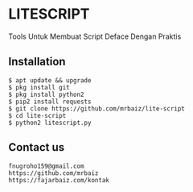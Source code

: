 # LITESCRIPT
Tools Untuk Membuat Script Deface Dengan Praktis

## Installation
```
$ apt update && upgrade
$ pkg install git
$ pkg install python2
$ pip2 install requests
$ git clone https://github.com/mrbaiz/lite-script
$ cd lite-script
$ python2 litescript.py
```
## Contact us
```
fnugroho159@gmail.com
https://github.com/mrbaiz
https://fajarbaiz.com/kontak
```
